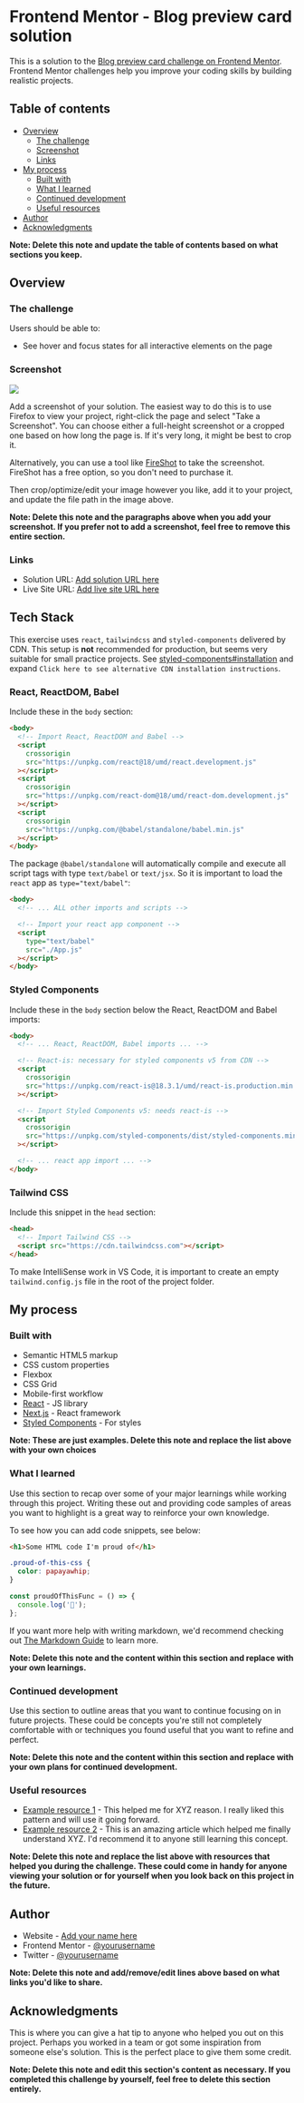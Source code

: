# Frontend Mentor - Blog preview card solution

This is a solution to the [Blog preview card challenge on Frontend Mentor](https://www.frontendmentor.io/challenges/blog-preview-card-ckPaj01IcS). Frontend Mentor challenges help you improve your coding skills by building realistic projects.

## Table of contents

- [Overview](#overview)
  - [The challenge](#the-challenge)
  - [Screenshot](#screenshot)
  - [Links](#links)
- [My process](#my-process)
  - [Built with](#built-with)
  - [What I learned](#what-i-learned)
  - [Continued development](#continued-development)
  - [Useful resources](#useful-resources)
- [Author](#author)
- [Acknowledgments](#acknowledgments)

**Note: Delete this note and update the table of contents based on what sections you keep.**

## Overview

### The challenge

Users should be able to:

- See hover and focus states for all interactive elements on the page

### Screenshot

![](./screenshot.jpg)

Add a screenshot of your solution. The easiest way to do this is to use Firefox to view your project, right-click the page and select "Take a Screenshot". You can choose either a full-height screenshot or a cropped one based on how long the page is. If it's very long, it might be best to crop it.

Alternatively, you can use a tool like [FireShot](https://getfireshot.com/) to take the screenshot. FireShot has a free option, so you don't need to purchase it.

Then crop/optimize/edit your image however you like, add it to your project, and update the file path in the image above.

**Note: Delete this note and the paragraphs above when you add your screenshot. If you prefer not to add a screenshot, feel free to remove this entire section.**

### Links

- Solution URL: [Add solution URL here](https://your-solution-url.com)
- Live Site URL: [Add live site URL here](https://your-live-site-url.com)

## Tech Stack

This exercise uses `react`, `tailwindcss` and `styled-components` delivered by CDN.
This setup is **not** recommended for production, but seems very suitable for small practice projects.
See [styled-components#installation](https://styled-components.com/docs/basics#installation) and expand `Click here to see alternative CDN installation instructions`.

### React, ReactDOM, Babel

Include these in the `body` section:

```html
<body>
  <!-- Import React, ReactDOM and Babel -->
  <script
    crossorigin
    src="https://unpkg.com/react@18/umd/react.development.js"
  ></script>
  <script
    crossorigin
    src="https://unpkg.com/react-dom@18/umd/react-dom.development.js"
  ></script>
  <script
    crossorigin
    src="https://unpkg.com/@babel/standalone/babel.min.js"
  ></script>
</body>
```

The package `@babel/standalone` will automatically compile and execute all script tags with type `text/babel` or `text/jsx`.
So it is important to load the `react` app as `type="text/babel"`:

```html
<body>
  <!-- ... ALL other imports and scripts -->

  <!-- Import your react app component -->
  <script
    type="text/babel"
    src="./App.js"
  ></script>
</body>
```

### Styled Components

Include these in the `body` section below the React, ReactDOM and Babel imports:

```html
<body>
  <!-- ... React, ReactDOM, Babel imports ... -->

  <!-- React-is: necessary for styled components v5 from CDN -->
  <script
    crossorigin
    src="https://unpkg.com/react-is@18.3.1/umd/react-is.production.min.js"
  ></script>

  <!-- Import Styled Components v5: needs react-is -->
  <script
    crossorigin
    src="https://unpkg.com/styled-components/dist/styled-components.min.js"
  ></script>

  <!-- ... react app import ... -->
</body>
```

### Tailwind CSS

Include this snippet in the `head` section:

```html
<head>
  <!-- Import Tailwind CSS -->
  <script src="https://cdn.tailwindcss.com"></script>
</head>
```

To make IntelliSense work in VS Code, it is important to create an empty `tailwind.config.js` file in the root of the project folder.

## My process

### Built with

- Semantic HTML5 markup
- CSS custom properties
- Flexbox
- CSS Grid
- Mobile-first workflow
- [React](https://reactjs.org/) - JS library
- [Next.js](https://nextjs.org/) - React framework
- [Styled Components](https://styled-components.com/) - For styles

**Note: These are just examples. Delete this note and replace the list above with your own choices**

### What I learned

Use this section to recap over some of your major learnings while working through this project. Writing these out and providing code samples of areas you want to highlight is a great way to reinforce your own knowledge.

To see how you can add code snippets, see below:

```html
<h1>Some HTML code I'm proud of</h1>
```

```css
.proud-of-this-css {
  color: papayawhip;
}
```

```js
const proudOfThisFunc = () => {
  console.log('🎉');
};
```

If you want more help with writing markdown, we'd recommend checking out [The Markdown Guide](https://www.markdownguide.org/) to learn more.

**Note: Delete this note and the content within this section and replace with your own learnings.**

### Continued development

Use this section to outline areas that you want to continue focusing on in future projects. These could be concepts you're still not completely comfortable with or techniques you found useful that you want to refine and perfect.

**Note: Delete this note and the content within this section and replace with your own plans for continued development.**

### Useful resources

- [Example resource 1](https://www.example.com) - This helped me for XYZ reason. I really liked this pattern and will use it going forward.
- [Example resource 2](https://www.example.com) - This is an amazing article which helped me finally understand XYZ. I'd recommend it to anyone still learning this concept.

**Note: Delete this note and replace the list above with resources that helped you during the challenge. These could come in handy for anyone viewing your solution or for yourself when you look back on this project in the future.**

## Author

- Website - [Add your name here](https://www.your-site.com)
- Frontend Mentor - [@yourusername](https://www.frontendmentor.io/profile/yourusername)
- Twitter - [@yourusername](https://www.twitter.com/yourusername)

**Note: Delete this note and add/remove/edit lines above based on what links you'd like to share.**

## Acknowledgments

This is where you can give a hat tip to anyone who helped you out on this project. Perhaps you worked in a team or got some inspiration from someone else's solution. This is the perfect place to give them some credit.

**Note: Delete this note and edit this section's content as necessary. If you completed this challenge by yourself, feel free to delete this section entirely.**
